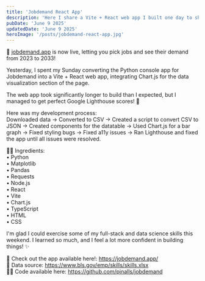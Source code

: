 ```yaml
---
title: 'Jobdemand React App'
description: 'Here I share a Vite + React web app I built one day to show users what jobs they pick are in demand.'
pubDate: 'June 9 2025'
updatedDate: 'June 9 2025'
heroImage: '/posts/jobdemand-react-app.jpg'
---
```


🎉 [jobdemand.app](https://jobdemand.app) is now live, letting you pick jobs and see their demand from 2023 to 2033!


Yesterday, I spent my Sunday converting the Python console app for Jobdemand into a Vite + React web app, integrating Chart.js for the data visualization section of the page.

The web app took significantly longer to build than I expected, but I managed to get perfect Google Lighthouse scores! 💯

Here was my development process:<br/>
Downloaded data → Converted to CSV → Created a script to convert CSV to JSON → Created components for the datatable → Used Chart.js for a bar graph → Fixed styling bugs → Fixed a11y issues → Ran Lighthouse and fixed the app until all issues were resolved.

🧑‍🍳 Ingredients:<br/>
 • Python<br/>
 • Matplotlib<br/>
 • Pandas<br/>
 • Requests<br/>
 • Node.js<br/>
 • React<br/>
 • Vite<br/>
 • Chart.js<br/>
 • TypeScript<br/>
 • HTML<br/>
 • CSS

I'm glad I could exercise some of my full-stack and data science skills this weekend. I learned so much, and I feel a lot more confident in building things! ✨ 

🙌 Check out the app available here!: https://jobdemand.app/<br/>
📀 Data source: https://www.bls.gov/emp/skills/skills.xlsx<br/>
🧑‍💻 Code available here: https://github.com/pjnalls/jobdemand
